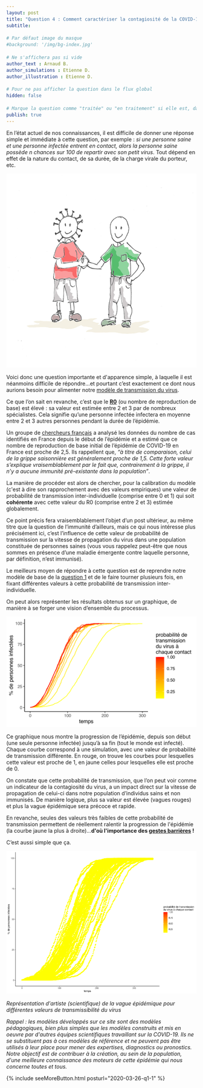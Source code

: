 ```yaml
---
layout: post
title: "Question 4 : Comment caractériser la contagiosité de la COVID-19 et quel est l'effet de ce paramètre sur la diffusion du virus ?"
subtitle: 

# Par défaut image du masque
#background: '/img/bg-index.jpg'

# Ne s'affichera pas si vide
author_text : Arnaud B.
author_simulations : Etienne D.
author_illustration : Etienne D.

# Pour ne pas afficher la question dans le flux global
hidden: false

# Marque la question comme "traitée" ou "en traitement" si elle est, dans cette ordre, publiée ou non
publish: true
---
```


En l’état actuel de nos connaissances, il est difficile de donner une réponse simple et immédiate à cette question, par exemple : *si une personne saine et une personne infectée entrent en contact, alors la personne saine possède n chances sur 100 de repartir avec son petit virus*. 
Tout dépend en effet de la nature du contact, de sa durée, de la charge virale du porteur, etc. 

<img src="/img/posts/Q1_2.jpg" class="half-size">

Voici donc une question importante et d'apparence simple, à laquelle il est néanmoins difficile de répondre...et pourtant c’est exactement ce dont nous aurions besoin pour alimenter notre [modèle de transmission du virus](https://covprehension.org/2020/03/24/q1.html).

Ce que l’on sait en revanche, c’est que le [**R0**](https://fr.wikipedia.org/wiki/Mod%C3%A8les_compartimentaux_en_%C3%A9pid%C3%A9miologie) (ou nombre de reproduction de base) est élevé : sa valeur est estimée entre 2 et 3 par de nombreux spécialistes. Cela signifie qu’une personne infectée infectera en moyenne entre 2 et 3 autres personnes pendant la durée de l’épidémie.

Un groupe de [chercheurs français](http://alizon.ouvaton.org/Rapport1_R0_France.html) a analysé les données du nombre de cas identifiés en France depuis le début de l’épidémie et a estimé que ce nombre de reproduction de base initial de l’épidémie de COVID-19 en France est proche de 2,5. 
Ils rappellent que, *“à titre de comparaison, celui de la grippe saisonnière est généralement proche de 1,5. Cette forte valeur s’explique vraisemblablement par le fait que, contrairement à la grippe, il n’y a aucune immunité pré-existante dans la population”*.

La manière de procéder est alors de chercher, pour la calibration du modèle (c'est à dire son rapprochement avec des valeurs empiriques) une valeur de probabilité de transmission inter-individuelle (comprise entre 0 et 1) qui soit **cohérente** avec cette valeur du R0 (comprise entre 2 et 3) estimée globalement. 

Ce point précis fera vraisemblablement l’objet d’un post ultérieur, au même titre que la question de l’immunité d’ailleurs, mais ce qui nous intéresse plus précisément ici, c’est l’influence de cette valeur de probabilité de transmission sur la vitesse de propagation du virus dans une population constituée de personnes saines (vous vous rappelez peut-être que nous sommes en présence d’une maladie émergente contre laquelle personne, par définition, n’est immunisé).

Le meilleurs moyen de répondre à cette question est de reprendre notre modèle de base de la [question 1](https://covprehension.org/2020/03/24/q1.html) et de le faire tourner plusieurs fois, en fixant différentes valeurs à cette probabilité de transmission inter-individuelle.

On peut alors représenter les résultats obtenus sur un graphique, de manière à se forger une vision d’ensemble du processus.

<img src="/img/posts/Q4-1.png" class="full-size">

Ce graphique nous montre la progression de l’épidémie, depuis son début (une seule personne infectée) jusqu’à sa fin (tout le monde est infecté). Chaque courbe correspond à une simulation, avec une valeur de probabilité de transmission différente. En rouge, on trouve les courbes pour lesquelles cette valeur est proche de 1, en jaune celles pour lesquelles elle est proche de 0.

On constate que cette probabilité de transmission, que l’on peut voir comme un indicateur de la contagiosité du virus, a un impact direct sur la vitesse de propagation de celui-ci dans notre population d’individus sains et non immunisés. De manière logique, plus sa valeur est élevée (vagues rouges) et plus la vague épidémique sera précoce et rapide. 

En revanche, seules des valeurs très faibles de cette probabilité de transmission permettent de réellement ralentir la progression de l'épidémie (la courbe jaune la plus à droite)...**d'où l'importance des [gestes barrières](https://www.who.int/fr/emergencies/diseases/novel-coronavirus-2019/advice-for-public) !**

C’est aussi simple que ça.

<img src="/img/posts/Q4-2.gif" class="full-size">

*Représentation d'artiste (scientifique) de la vague épidémique pour différentes valeurs de transmissibilité du virus*

*Rappel : les modèles développés sur ce site sont des modèles pédagogiques, bien plus simples que les modèles construits et mis en oeuvre par d'autres équipes scientifiques travaillant sur la COVID-19. Ils ne se substituent pas à ces modèles de référence et ne peuvent pas être utilisés à leur place pour mener des expertises, diagnostics ou pronostics. Notre objectif est de contribuer à la création, au sein de la population, d'une meilleure connaissance des moteurs de cette épidémie qui nous concerne toutes et tous.* 

{% include seeMoreButton.html posturl="2020-03-26-q1-1" %}

